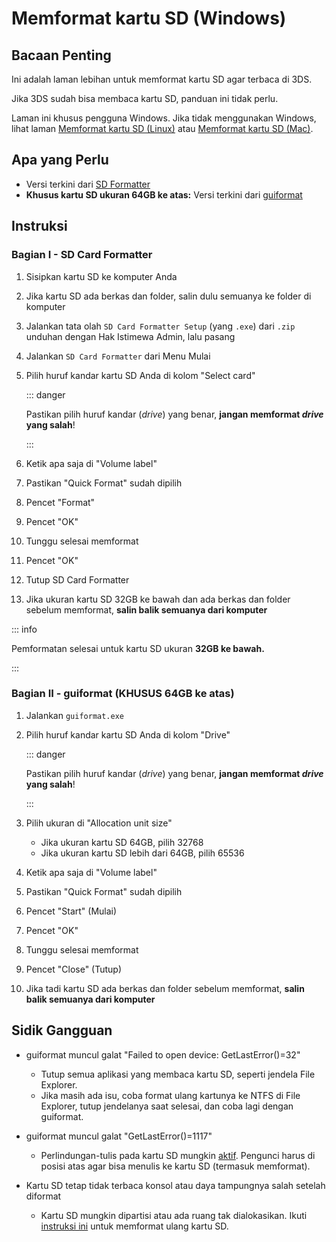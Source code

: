 # Memformat kartu SD (Windows)

## Bacaan Penting

Ini adalah laman lebihan untuk memformat kartu SD agar terbaca di 3DS.

Jika 3DS sudah bisa membaca kartu SD, panduan ini tidak perlu.

Laman ini khusus pengguna Windows. Jika tidak menggunakan Windows, lihat laman [Memformat kartu SD (Linux)](formatting-sd-\(linux\)) atau [Memformat kartu SD (Mac)](formatting-sd-\(mac\)).

## Apa yang Perlu

- Versi terkini dari [SD Formatter](https://www.sdcard.org/downloads/formatter/sd-memory-card-formatter-for-windows-download/)
- **Khusus kartu SD ukuran 64GB ke atas:** Versi terkini dari [guiformat](http://ridgecrop.co.uk/index.htm?guiformat.htm)

## Instruksi

### Bagian I - SD Card Formatter

1. Sisipkan kartu SD ke komputer Anda

2. Jika kartu SD ada berkas dan folder, salin dulu semuanya ke folder di komputer

3. Jalankan tata olah `SD Card Formatter Setup` (yang `.exe`) dari `.zip` unduhan dengan Hak Istimewa Admin, lalu pasang

4. Jalankan `SD Card Formatter` dari Menu Mulai

5. Pilih huruf kandar kartu SD Anda di kolom "Select card"

    ::: danger

    Pastikan pilih huruf kandar (_drive_) yang benar, **jangan memformat _drive_ yang salah**!

    :::

6. Ketik apa saja di "Volume label"

7. Pastikan "Quick Format" sudah dipilih

8. Pencet "Format"

9. Pencet "OK"

10. Tunggu selesai memformat

11. Pencet "OK"

12. Tutup SD Card Formatter

13. Jika ukuran kartu SD 32GB ke bawah dan ada berkas dan folder sebelum memformat, **salin balik semuanya dari komputer**

::: info

Pemformatan selesai untuk kartu SD ukuran **32GB ke bawah.**

:::

### Bagian II - guiformat (KHUSUS 64GB ke atas)

1. Jalankan `guiformat.exe`

2. Pilih huruf kandar kartu SD Anda di kolom "Drive"

    ::: danger

    Pastikan pilih huruf kandar (_drive_) yang benar, **jangan memformat _drive_ yang salah**!

    :::

3. Pilih ukuran di "Allocation unit size"
    - Jika ukuran kartu SD 64GB, pilih 32768
    - Jika ukuran kartu SD lebih dari 64GB, pilih 65536

4. Ketik apa saja di "Volume label"

5. Pastikan "Quick Format" sudah dipilih

6. Pencet "Start" (Mulai)

7. Pencet "OK"

8. Tunggu selesai memformat

9. Pencet "Close" (Tutup)

10. Jika tadi kartu SD ada berkas dan folder sebelum memformat, **salin balik semuanya dari komputer**

## Sidik Gangguan

- guiformat muncul galat "Failed to open device: GetLastError()=32"
    - Tutup semua aplikasi yang membaca kartu SD, seperti jendela File Explorer.
    - Jika masih ada isu, coba format ulang kartunya ke NTFS di File Explorer, tutup jendelanya saat selesai, dan coba lagi dengan guiformat.

- guiformat muncul galat "GetLastError()=1117"
    - Perlindungan-tulis pada kartu SD mungkin [aktif](/images/sdlock.png). Pengunci harus di posisi atas agar bisa menulis ke kartu SD (termasuk memformat).

- Kartu SD tetap tidak terbaca konsol atau daya tampungnya salah setelah diformat
    - Kartu SD mungkin dipartisi atau ada ruang tak dialokasikan. Ikuti [instruksi ini](https://wiki.hacks.guide/wiki/SD_Clean/Windows) untuk memformat ulang kartu SD.
